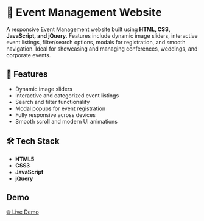 # 🎉 Event Management Website
A responsive Event Management website built using **HTML, CSS, JavaScript, and jQuery**. Features include dynamic image sliders, interactive event listings, filter/search options, modals for registration, and smooth navigation. Ideal for showcasing and managing conferences, weddings, and corporate events.

## 📌 Features
- Dynamic image sliders
- Interactive and categorized event listings
- Search and filter functionality
- Modal popups for event registration
- Fully responsive across devices
- Smooth scroll and modern UI animations

## 🛠️ Tech Stack
- **HTML5**
- **CSS3**
- **JavaScript**
- **jQuery**

## Demo 

[🌐 Live Demo](https://jeslyjames.github.io/Event-Management-Website/)
